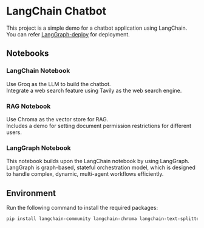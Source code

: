 # LangChain Chatbot

This project is a simple demo for a chatbot application using LangChain.  
You can refer [LangGraph-deploy](https://github.com/chinhang0104/LangGraph-deploy) for deployment. 

## Notebooks

### LangChain Notebook
Use Groq as the LLM to build the chatbot.  
Integrate a web search feature using Tavily as the web search engine.

### RAG Notebook
Use Chroma as the vector store for RAG.  
Includes a demo for setting document permission restrictions for different users.

### LangGraph Notebook
This notebook builds upon the LangChain notebook by using LangGraph. 
LangGraph is graph-based, stateful orchestration model, which is designed to handle complex, dynamic, multi-agent workflows efficiently.

## Environment
Run the following command to install the required packages:
```bash
pip install langchain-community langchain-chroma langchain-text-splitters langchain-huggingface langchain-groq langgraph langsmith
